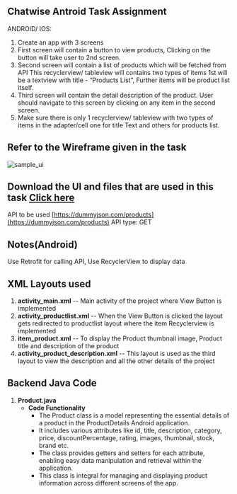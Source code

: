 ## Chatwise Antroid Task Assignment

ANDROID/ IOS:
1) Create an app with 3 screens 
2) First screen will contain a button to view products, Clicking on the button will take user to 2nd screen. 
3) Second screen will contain a list of products which will be fetched from API This recyclerview/ tableview will contains two types of items 1st will be a textview with title - “Products List”,
   Further items will be product list itself.
4) Third screen will contain the detail description of the product. User should navigate to this screen by clicking on any item in the second screen.
5) Make sure there is only 1 recyclerview/ tableview with two types of items in the adapter/cell one for title Text and others for products list. 

## Refer to the Wireframe given in the task
![sample_ui](https://github.com/user-attachments/assets/8df5efbc-0739-4fd7-ba1a-4f0cea4ca431)

## Download the UI and files that are used in this task [Click here](https://drive.google.com/drive/folders/1aGS8Pa6D1tZ3p530wujpPtO6IYDv4By0?usp=drive_link)

API to be used [https://dummyjson.com/products](https://dummyjson.com/products)
API type: GET 

## Notes(Android) 
Use Retrofit for calling API, Use RecyclerView to display data 

## XML Layouts used
1) **activity_main.xml** -- Main activity of the project where  View Button is implemented
2) **activity_productlist.xml** -- When the View Button is clicked the layout gets redirected to productlist layout where the item Recyclerview is implemented
3) **item_product.xml** -- To display the Product thumbnail image, Product title and description of the product
4) **activity_product_description.xml** -- This layout is used as the third layout to view the description and all the other details of the project

## Backend Java Code
1) **Product.java**
      - **Code Functionality**
           - The Product class is a model representing the essential details of a product in the ProductDetails Android application.
           - It includes various attributes like  id, title, description, category, price, discountPercentage, rating, images, thumbnail, stock, brand etc.
           - The class provides getters and setters for each attribute, enabling easy data manipulation and retrieval within the application.
           - This class is integral for managing and displaying product information across different screens of the app.


   
   
   
   
